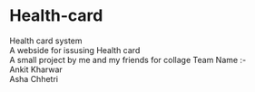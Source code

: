# Health-card
Health card system <br>
A webside for issusing Health card <br>
A small project by me and my friends for collage 
Team Name :-<br>
Ankit Kharwar<br>
Asha Chhetri
